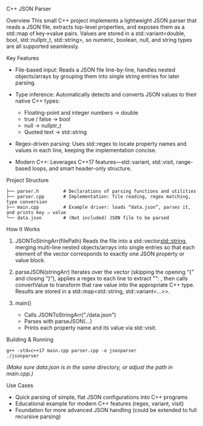 C++ JSON Parser

Overview
This small C++ project implements a lightweight JSON parser that reads a JSON file, extracts top-level properties, and exposes them as a std::map of key→value pairs. Values are stored in a std::variant\<double, bool, std::nullptr\_t, std::string>, so numeric, boolean, null, and string types are all supported seamlessly.

Key Features

* File-based input: Reads a JSON file line-by-line, handles nested objects/arrays by grouping them into single string entries for later parsing.
* Type inference: Automatically detects and converts JSON values to their native C++ types:

  * Floating-point and integer numbers → double
  * true / false → bool
  * null → nullptr\_t
  * Quoted text → std::string
* Regex-driven parsing: Uses std::regex to locate property names and values in each line, keeping the implementation concise.
* Modern C++: Leverages C++17 features—std::variant, std::visit, range-based loops, and smart header-only structure.

Project Structure

```
├── parser.h         # Declarations of parsing functions and utilities
├── parser.cpp       # Implementation: file reading, regex matching, type conversion
├── main.cpp         # Example driver: loads “data.json”, parses it, and prints key ⇒ value
└── data.json        # (Not included) JSON file to be parsed
```

How It Works

1. JSONToStringArr(filePath)
   Reads the file into a std::vector[std::string](std::string), merging multi-line nested objects/arrays into single entries so that each element of the vector corresponds to exactly one JSON property or value block.

2. parseJSON(stringArr)
   Iterates over the vector (skipping the opening “{” and closing “}”), applies a regex to each line to extract "<key>": <rawValue>, then calls convertValue to transform that raw value into the appropriate C++ type. Results are stored in a std::map\<std::string, std::variant<…>>.

3. main()

   * Calls JSONToStringArr("./data.json")
   * Parses with parseJSON(...)
   * Prints each property name and its value via std::visit.

Building & Running

```
g++ -std=c++17 main.cpp parser.cpp -o jsonparser
./jsonparser
```

*(Make sure data.json is in the same directory, or adjust the path in main.cpp.)*

Use Cases

* Quick parsing of simple, flat JSON configurations into C++ programs
* Educational example for modern C++ features (regex, variant, visit)
* Foundation for more advanced JSON handling (could be extended to full recursive parsing)
